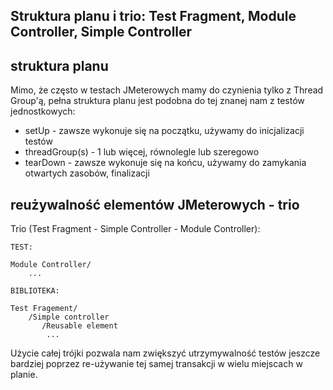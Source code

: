 ## Struktura planu i trio: Test Fragment, Module Controller, Simple Controller


## struktura planu

Mimo, że często w testach JMeterowych mamy do czynienia tylko z Thread Group'ą, pełna struktura planu jest podobna do tej znanej nam z testów jednostkowych:

- setUp - zawsze wykonuje się na początku, używamy do inicjalizacji testów
- threadGroup(s) - 1 lub więcej, równolegle lub szeregowo
- tearDown - zawsze wykonuje się na końcu, używamy do zamykania otwartych zasobów, finalizacji


## reużywalność elementów JMeterowych - trio

Trio (Test Fragment - Simple Controller - Module Controller):
```
TEST:

Module Controller/
    ...

BIBLIOTEKA:

Test Fragement/
    /Simple controller
       /Reusable element
        ...
```

Użycie całej trójki pozwala nam zwiększyć utrzymywalność testów jeszcze bardziej poprzez re-używanie tej samej transakcji w wielu miejscach w planie.